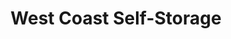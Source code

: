 ---
title: "West Coast Self-Storage"
url: /hillsboro/west-coast-self-storage/
shop: storage rental
---